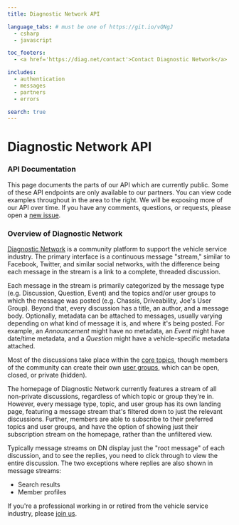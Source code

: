 ```yaml
---
title: Diagnostic Network API

language_tabs: # must be one of https://git.io/vQNgJ
  - csharp
  - javascript

toc_footers:
  - <a href='https://diag.net/contact'>Contact Diagnostic Network</a>

includes:
  - authentication
  - messages
  - partners
  - errors

search: true
---
```


# Diagnostic Network API

### API Documentation 

This page documents the parts of our API which are currently public. Some of these API endpoints are only available to our partners. You can view code examples throughout<span class="hide-xs"> in the area to the right</span>. We will be exposing more of our API over time. If you have any comments, questions, or requests, please open a [new issue](https://github.com/DiagnosticNetwork/api/issues/new/choose).

### Overview of Diagnostic Network

[Diagnostic Network](https://diag.net) is a community platform to support the vehicle service industry. The primary interface is a continuous message "stream," similar to Facebook, Twitter, and similar social networks, with the difference being each message in the stream is a link to a complete, threaded discussion. 

Each message in the stream is primarily categorized by the message type (e.g. Discussion, Question, Event) and the topics and/or user groups to which the message was posted (e.g. Chassis, Driveability, Joe's User Group). Beyond that, every discussion has a title, an author, and a message body. Optionally, metadata can be attached to messages, usually varying depending on what kind of message it is, and where it's being posted. For example, an _Announcement_ might have no metadata, an _Event_ might have date/time metadata, and a _Question_ might have a vehicle-specific metadata attached.

Most of the discussions take place within the [core topics](https://diag.net/topics), though members of the community can create their own [user groups](https://diag.net/groups), which can be open, closed, or private (hidden). 

The homepage of Diagnostic Network currently features a stream of all non-private discussions, regardless of which topic or group they're in. However, every message type, topic, and user group has its own landing page, featuring a message stream that's filtered down to just the relevant discussions. Further, members are able to subscribe to their preferred topics and user groups, and have the option of showing just their subscription stream on the homepage, rather than the unfiltered view. 

Typically message streams on DN display just the "root message" of each discussion, and to see the replies, you need to click through to view the entire discussion. The two exceptions where replies are also shown in message streams: 

* Search results
* Member profiles

If you're a professional working in or retired from the vehicle service industry, please [join us](https://diag.net/account/register).

